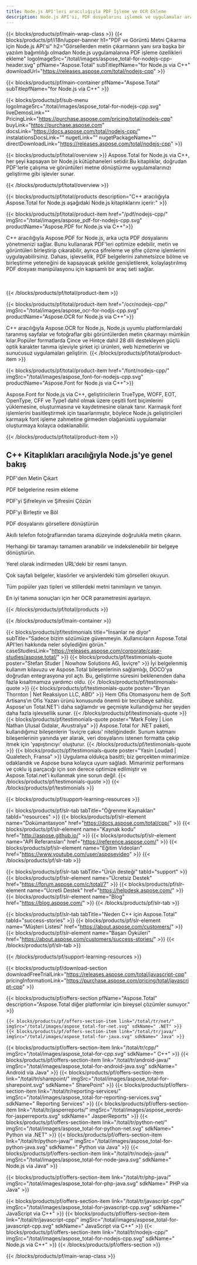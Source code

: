 ```yaml
---
title: Node.js API'leri aracılığıyla PDF İşleme ve OCR Ekleme
description: Node.js API'si, PDF dosyalarını işlemek ve uygulamalar aracılığıyla görüntülerden metin çıkarmak için kullanılır.
---
```


{{< blocks/products/pf/main-wrap-class >}}
{{< blocks/products/pf/i18n/upper-banner h1="PDF ve Görüntü Metni Çıkarma için Node.js API'si" h2="Görsellerden metin çıkarmanın yanı sıra başka bir yazılım bağımlılığı olmadan Node.js uygulamalarına PDF işleme özellikleri ekleme" logoImageSrc="/total/images/aspose_total-for-nodejs-cpp-header.svg" pfName="Aspose.Total" subTitlepfName="for Node.js via C++" downloadUrl="https://releases.aspose.com/total/nodejs-cpp" >}}

{{< blocks/products/pf/main-container pfName="Aspose.Total" subTitlepfName="for Node.js via C++" >}}

{{< blocks/products/pf/sub-menu logoImageSrc="/total/images/aspose_total-for-nodejs-cpp.svg" liveDemosLink="" PricingLink="https://purchase.aspose.com/pricing/total/nodejs-cpp" buyLink="https://purchase.aspose.com" docsLink="https://docs.aspose.com/total/nodejs-cpp/" instalationsDocsLink="" nugetLink="" nugetPackageName="" directDownloadLink="https://releases.aspose.com/total/nodejs-cpp" >}}

{{< blocks/products/pf/total/overview >}}
Aspose.Total for Node.js via C++, her şeyi kapsayan bir Node.js kütüphaneleri setidir.Bu kitaplıklar, doğrudan PDF'lerle çalışma ve görüntüleri metne dönüştürme uygulamalarınızı geliştirme gibi işlevler sunar.

{{< /blocks/products/pf/total/overview >}}

{{< blocks/products/pf/total/products description="C++ aracılığıyla Aspose.Total for Node.js aşağıdaki Node.js kitaplıklarını içerir:" >}}


{{< blocks/products/pf/total/product-item href="/pdf/nodejs-cpp/" imgSrc="/total/images/aspose_pdf-for-nodejs-cpp.svg" productName="Aspose.PDF for Node.js via C++">}}

C++ aracılığıyla Aspose.PDF for Node.js, arka uçta PDF dosyalarını yönetmenizi sağlar. Bunu kullanarak PDF'leri optimize edebilir, metin ve görüntüleri birleştirip çıkarabilir, ayrıca şifreleme ve şifre çözme işlemlerini uygulayabilirsiniz. Dahası, işlevsellik, PDF belgelerini zahmetsizce bölme ve birleştirme yeteneğini de kapsayacak şekilde genişletilerek, kolaylaştırılmış PDF dosyası manipülasyonu için kapsamlı bir araç seti sağlar.

<br /><br />
{{< /blocks/products/pf/total/product-item >}}

{{< blocks/products/pf/total/product-item href="/ocr/nodejs-cpp/" imgSrc="/total/images/aspose_ocr-for-nodjs-cpp.svg" productName="Aspose.OCR for Node.js via C++">}}

C++ aracılığıyla Aspose.OCR for Node.js, Node.js uyumlu platformlardaki taranmış sayfalar ve fotoğraflar gibi görüntülerden metin çıkarmayı mümkün kılar.Popüler formatlarda Çince ve Hintçe dahil 28 dili destekleyen güçlü optik karakter tanıma işleviyle şirket içi ürünleri, web hizmetlerini ve sunucusuz uygulamaları geliştirin.
{{< /blocks/products/pf/total/product-item >}}

{{< blocks/products/pf/total/product-item href="/font/nodejs-cpp/" imgSrc="/total/images/aspose_font-for-nodejs-cpp.svg" productName="Aspose.Font for Node.js via C++">}}

Aspose.Font for Node.js via C++, geliştiricilerin TrueType, WOFF, EOT, OpenType, CFF ve Type1 dahil olmak üzere çeşitli font biçimlerini yüklemesine, oluşturmasına ve kaydetmesine olanak tanır. Karmaşık font işlemlerini basitleştirmek için tasarlanmıştır, böylece Node.js geliştiricileri karmaşık font işleme zahmetine girmeden olağanüstü uygulamalar oluşturmaya kolayca odaklanabilir.

{{< /blocks/products/pf/total/product-item >}}
<!--<p></p>-->
<h2 class="pr-ft">
 <a class="anchor" id="features" name="features">
 </a>
 C++ Kitaplıkları aracılığıyla Node.js'ye genel bakış
</h2>
   <p>
   </p>
<div class="col-lg-4">
 <em class="fa fa-file-excel-o ico-blue fa-2x col-lg-2">
 </em>
 <p class="col-lg-10">
  PDF'den Metin Çıkart
 </p>
</div>
<div class="col-lg-4">
 <em class="fa fa-print ico-blue fa-2x col-lg-2">
 </em>
 <p class="col-lg-10">
  PDF belgelerine resim ekleme
 </p>
</div>
<div class="col-lg-4">
 <em class="fa fa-image ico-blue fa-2x col-lg-2">
 </em>
 <p class="col-lg-10">
  PDF'yi Şifreleyin ve Şifresini Çözün
 </p>
</div>
<div class="col-lg-4">
 <em class="fa fa-file-text-o ico-blue fa-2x col-lg-2">
 </em>
 <p class="col-lg-10">
  PDF'yi Birleştir ve Böl
 </p>
</div>
<div class="col-lg-4">
 <em class="fa fa-file-image-o ico-blue fa-2x col-lg-2">
 </em>
 <p class="col-lg-10">
  PDF dosyalarını görsellere dönüştürün
 </p>
</div>
<div class="col-lg-4">
    <em class="fa fa-file-text-o ico-blue fa-2x col-lg-2">
    </em>
    <p class="col-lg-10">
     Akıllı telefon fotoğraflarından tarama düzeyinde doğrulukla metin çıkarın.
    </p>
   </div>
   <div class="col-lg-4">
    <em class="fa fa-image ico-blue fa-2x col-lg-2">
    </em>
    <p class="col-lg-10">
     Herhangi bir taramayı tamamen aranabilir ve indekslenebilir bir belgeye dönüştürün.
    </p>
   </div>
   <div class="col-lg-4">
    <em class="fa fa-globe ico-blue fa-2x col-lg-2">
    </em>
    <p class="col-lg-10">
     Yerel olarak indirmeden URL'deki bir resmi tanıyın.
    </p>
   </div>
   <div class="col-lg-4">
    <em class="fa fa-language ico-blue fa-2x col-lg-2">
    </em>
    <p class="col-lg-10">
     Çok sayfalı belgeler, klasörler ve arşivlerdeki tüm görselleri okuyun.
    </p>
   </div>
   <div class="col-lg-4">
    <em class="fa fa-font ico-blue fa-2x col-lg-2">
    </em>
    <p class="col-lg-10">
     Tüm popüler yazı tipleri ve stillerdeki metni tanımlayın ve tanıyın.
    </p>
   </div>
   <div class="col-lg-4">
    <em class="fa fa-adjust ico-blue fa-2x col-lg-2">
    </em>
    <p class="col-lg-10">
     En iyi tanıma sonuçları için her OCR parametresini ayarlayın.
    </p>
   </div>
  
   
<!--Feature-section Start-->
<!--Feature-section End-->

{{< /blocks/products/pf/total/products >}}

{{< /blocks/products/pf/main-container >}}

{{< blocks/products/pf/testimonials title="İnsanlar ne diyor" subTitle="Sadece bizim sözümüze güvenmeyin. Kullanıcıların Aspose.Total API'leri hakkında neler söylediğini görün." caseStudiesLink="https://releases.aspose.com/corporate/case-studies/aspose.total/" >}}
{{< blocks/products/pf/testimonials-quote poster="Stefan Studer | Nowhow Solutions AG, İsviçre" >}}
İyi belgelenmiş kullanım kılavuzu ve Aspose.Total bileşenlerinin sağlamlığı, DOCO'ya doğrudan entegrasyona yol açtı. Bu, geliştirme süresini beklenenden daha fazla kısaltmamıza yardımcı oldu.
{{< /blocks/products/pf/testimonials-quote >}}
{{< blocks/products/pf/testimonials-quote poster="Bryan Thornton | Net Reaksiyon LLC, ABD" >}}
Hem Ofis Otomasyonu hem de Soft Artisans’ın Ofis Yazarı ürünü konusunda önemli bir tecrübeye sahibiz. Aspose'un Total.NET'i daha sağlamdır ve geçmişte kullandığımız her şeyden daha fazla işlevsellik sunar.
{{< /blocks/products/pf/testimonials-quote >}}
{{< blocks/products/pf/testimonials-quote poster="Mark Foley | Lion Nathan Ulusal Gıdalar, Avustralya" >}}
Aspose.Total for .NET paketi, kullandığımız bileşenlerin 'İsviçre çakısı' niteliğindedir. Sunum katmanı bileşenlerinin yanında yer alarak, veri dosyalarını istenen formatta çekip itmek için 'yapıştırıcıyı' oluşturur.
{{< /blocks/products/pf/testimonials-quote >}}
{{< blocks/products/pf/testimonials-quote poster="Yasin Loudad | Qualetech, Fransa" >}}
Uygulama oldukça basitti; biz gerçekten mimarimize odaklandık ve Aspose buna kolayca uyum sağladı. Mimarimiz performans ve çoklu iş parçacığı için son derece optimize edilmiştir ve Aspose.Total.net'i kullanmak yine sorun değil.
{{< /blocks/products/pf/testimonials-quote >}}
{{< /blocks/products/pf/testimonials >}}

{{< blocks/products/pf/support-learning-resources >}}

{{< blocks/products/pf/slr-tab tabTitle="Öğrenme Kaynakları" tabId="resources" >}}
{{< blocks/products/pf/slr-element name="Dokümantasyon" href="https://docs.aspose.com/total/cpp/" >}} 
{{< blocks/products/pf/slr-element name="Kaynak kodu" href="http://aspose.github.io/" >}} 
{{< blocks/products/pf/slr-element name="API Referansları" href="https://reference.aspose.com/" >}} 
{{< blocks/products/pf/slr-element name="Eğitim Videoları" href="https://www.youtube.com/user/asposevideo" >}} 
{{< /blocks/products/pf/slr-tab >}}

{{< blocks/products/pf/slr-tab tabTitle="Ürün desteği" tabId="support" >}}
{{< blocks/products/pf/slr-element name="Ücretsiz Destek" href="https://forum.aspose.com/c/total/7" >}} 
{{< blocks/products/pf/slr-element name="Ücretli Destek" href="https://helpdesk.aspose.com/" >}} 
{{< blocks/products/pf/slr-element name="Blog" href="https://blog.aspose.com/" >}} 
{{< /blocks/products/pf/slr-tab >}}

{{< blocks/products/pf/slr-tab tabTitle="Neden C++ için Aspose.Total" tabId="success-stories" >}}
{{< blocks/products/pf/slr-element name="Müşteri Listesi" href="https://about.aspose.com/customers/" >}} 
{{< blocks/products/pf/slr-element name="Başarı Öyküleri" href="https://about.aspose.com/customers/success-stories/" >}} 
{{< /blocks/products/pf/slr-tab >}}

{{< /blocks/products/pf/support-learning-resources >}}

{{< blocks/products/pf/download-section downloadFreeTrialLink="https://releases.aspose.com/total/javascript-cpp" pricingInformationLink="https://purchase.aspose.com/pricing/total/javascript-cpp" >}}

{{< blocks/products/pf/offers-section pfName="Aspose.Total" description="Aspose.Total diğer platformlar için bireysel çözümler sunuyor." >}}

    {{< blocks/products/pf/offers-section-item link="/total/tr/net/" imgSrc="/total/images/aspose_total-for-net.svg" sdkName=" .NET" >}}
    {{< blocks/products/pf/offers-section-item link="/total/tr/java/" imgSrc="/total/images/aspose_total-for-java.svg" sdkName=" Java" >}}
   {{< blocks/products/pf/offers-section-item link="/total/tr/cpp/" imgSrc="/total/images/aspose_total-for-cpp.svg" sdkName=" C++" >}}
    {{< blocks/products/pf/offers-section-item link="/total/tr/android-java/" imgSrc="/total/images/aspose_total-for-android-java.svg" sdkName=" Android via Java" >}}
    {{< blocks/products/pf/offers-section-item link="/total/tr/sharepoint/" imgSrc="/total/images/aspose_total-for-sharepoint.svg" sdkName=" SharePoint" >}}
    {{< blocks/products/pf/offers-section-item link="/total/tr/reporting-services/" imgSrc="/total/images/aspose_total-for-reporting-services.svg" sdkName=" Reporting Services" >}}
    {{< blocks/products/pf/offers-section-item link="/total/tr/jasperreports/" imgSrc="/total/images/aspose_words-for-jasperreports.svg" sdkName=" JasperReports" >}}
    {{< blocks/products/pf/offers-section-item link="/total/tr/python-net/" imgSrc="/total/images/aspose_total-for-python-net.svg" sdkName=" Python via .NET" >}}
    {{< blocks/products/pf/offers-section-item link="/total/tr/python-java/" imgSrc="/total/images/aspose_total-for-python-java.svg" sdkName=" Python via Java" >}}
    {{< blocks/products/pf/offers-section-item link="/total/tr/nodejs-java/" 
imgSrc="/total/images/aspose_total-for-node-java.svg" sdkName=" Node.js via Java" >}}

 {{< blocks/products/pf/offers-section-item link="/total/tr/php-java/" imgSrc="/total/images/aspose_total-for-php-java.svg" sdkName=" PHP via Java" >}}

 {{< blocks/products/pf/offers-section-item link="/total/tr/javascript-cpp/" imgSrc="/total/images/aspose_total-for-javascript-cpp.svg" sdkName=" JavaScript via C++" >}}
{{< blocks/products/pf/offers-section-item link="/total/tr/javascript-cpp/" imgSrc="/total/images/aspose_total-for-javascript-cpp.svg" sdkName=" JavaScript via C++" >}}
{{< blocks/products/pf/offers-section-item link="/total/tr/nodejs-cpp/" imgSrc="/total/images/aspose_total-for-nodejs-cpp.svg" sdkName=" Node.js via C++" >}}
{{< /blocks/products/pf/offers-section >}}

{{< /blocks/products/pf/main-wrap-class >}}
